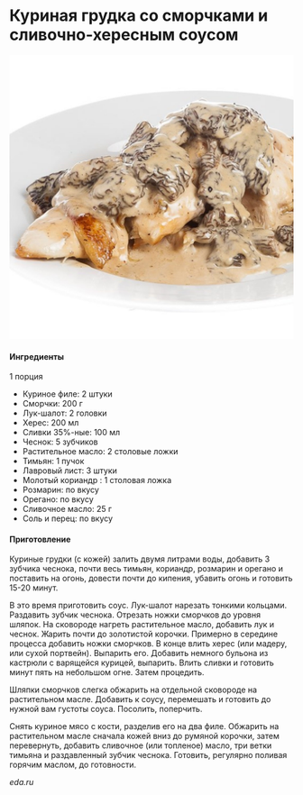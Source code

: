 # Куриная грудка со сморчками и сливочно-хересным соусом

![Куриная грудка со сморчками и сливочно-хересным соусом](../pics/photo_2024-05-22_12-14-27.jpg)

#### Ингредиенты
1 порция

* Куриное филе: 2 штуки
* Сморчки: 200 г
* Лук-шалот: 2 головки
* Херес: 200 мл
* Сливки 35%-ные: 100 мл
* Чеснок: 5 зубчиков
* Растительное масло: 2 столовые ложки
* Тимьян: 1 пучок
* Лавровый лист: 3 штуки
* Молотый кориандр : 1 столовая ложка
* Розмарин: по вкусу
* Орегано: по вкусу
* Сливочное масло: 25 г
* Соль и перец: по вкусу

#### Приготовление

Куриные грудки (с кожей) залить двумя литрами воды, добавить 3 зубчика чеснока, почти весь тимьян, кориандр, розмарин и орегано и поставить на огонь, довести почти до кипения, убавить огонь и готовить 15-20 минут.

В это время приготовить соус. Лук-шалот нарезать тонкими кольцами. Раздавить зубчик чеснока. Отрезать ножки сморчков до уровня шляпок. На сковороде нагреть растительное масло, добавить лук и чеснок. Жарить почти до золотистой корочки. Примерно в середине процесса добавить ножки сморчков. В конце влить херес (или мадеру, или сухой портвейн). Выпарить его. Добавить немного бульона из кастрюли с варящейся курицей, выпарить. Влить сливки и готовить минут пять на небольшом огне. Затем процедить.

Шляпки сморчков слегка обжарить на отдельной сковороде на растительном масле. Добавить к соусу, перемешать и готовить до нужной вам густоты соуса. Посолить, поперчить.

Снять куриное мясо с кости, разделив его на два филе. Обжарить на растительном масле сначала кожей вниз до румяной корочки, затем перевернуть, добавить сливочное (или топленое) масло, три ветки тимьяна и раздавленный зубчик чеснока. Готовить, регулярно поливая горячим маслом, до готовности.

*eda.ru*
